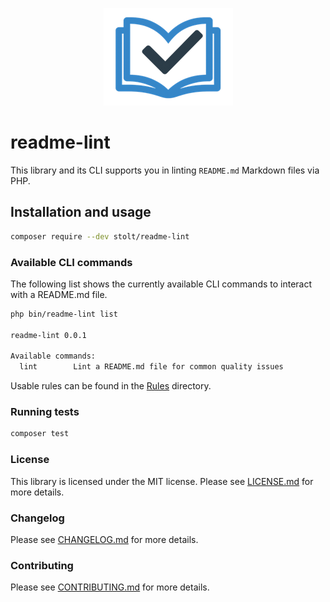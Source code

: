 <p align="center">
    <img src="readme-lint-logo.png"
         alt="Readme-lint logo"
         title="Readme-lint logo">
</p>

# readme-lint

This library and its CLI supports you in linting `README.md` Markdown files via PHP.

## Installation and usage

```bash
composer require --dev stolt/readme-lint
```

### Available CLI commands
The following list shows the currently available CLI commands to interact with a README.md file.

``` bash
php bin/readme-lint list

readme-lint 0.0.1

Available commands:
  lint        Lint a README.md file for common quality issues
```

Usable rules can be found in the [Rules](src/Rules) directory.

### Running tests

``` bash
composer test
```

### License

This library is licensed under the MIT license. Please see [LICENSE.md](LICENSE.md) for more details.

### Changelog

Please see [CHANGELOG.md](CHANGELOG.md) for more details.

### Contributing

Please see [CONTRIBUTING.md](.github/CONTRIBUTING.md) for more details.
